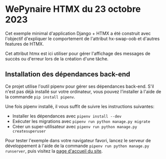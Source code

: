 # WePynaire HTMX du 23 octobre 2023

Cet exemple minimal d'application Django + HTMX a été construit avec l'objectif d'expliquer
le comportement de l'attribut hx-swap-oob et d'autres features de HTMX. 

Cet attribut htmx est ici utiliser pour gérer l'affichage des messages de succès ou 
d'erreur lors de la création d'une tâche.

## Installation des dépendances back-end

Ce projet utilise l'outil pipenv pour gérer ses dépendances back-end. S'il n'est pas
déjà installé sur votre ordinateur, vous pouvez l'installer à l'aide de la commande
`pip install pipenv`.

Une fois pipenv installé, il vous suffit de suivre les instructions suivantes:
- Installer les dépendances avec `pipenv install --dev`
- Exécuter les migrations avec `pipenv run python manage.py migrate`
- Créer un super-utilisateur avec `pipenv run python manage.py createsuperuser`

Pour tester l'exemple dans votre navigateur favori, lancez le serveur de développement
à l'aide de la commande `pipenv run python manage.py runserver`, puis visitez la
[page d'accueil du site](http://locahost:8000).